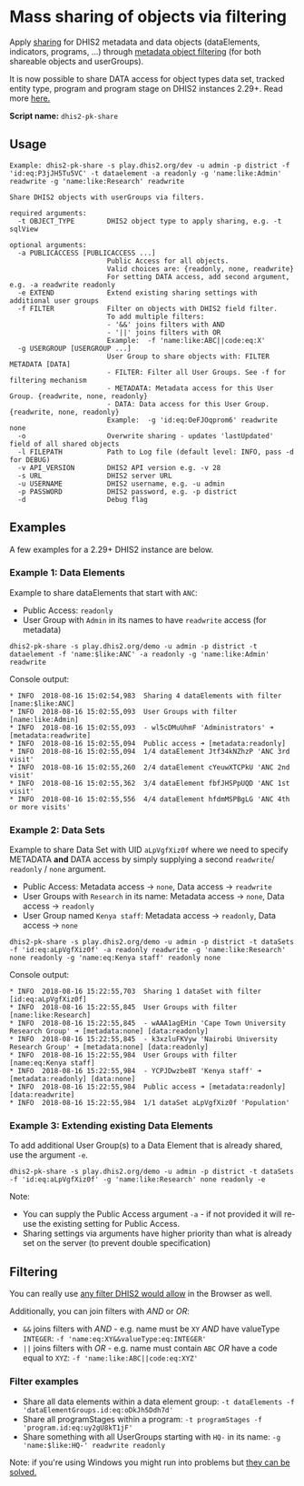 # Mass sharing of objects via filtering

Apply [sharing](https://docs.dhis2.org/master/en/user/html/sharing.html)
for DHIS2 metadata and data objects (dataElements, indicators, programs, ...) through 
[metadata object filtering](https://docs.dhis2.org/master/en/developer/html/dhis2_developer_manual_full.html#webapi_metadata_object_filter)
(for both shareable objects and userGroups).

It is now possible to share DATA access for object types data set,
tracked entity type, program and program stage on DHIS2 instances 2.29+. Read more
[here.](https://docs.dhis2.org/2.29/en/user/html/sharing.html)

**Script name:** `dhis2-pk-share`

## Usage

```
Example: dhis2-pk-share -s play.dhis2.org/dev -u admin -p district -f 'id:eq:P3jJH5Tu5VC' -t dataelement -a readonly -g 'name:like:Admin' readwrite -g 'name:like:Research' readwrite

Share DHIS2 objects with userGroups via filters.

required arguments:
  -t OBJECT_TYPE        DHIS2 object type to apply sharing, e.g. -t sqlView

optional arguments:
  -a PUBLICACCESS [PUBLICACCESS ...]
                        Public Access for all objects. 
                        Valid choices are: {readonly, none, readwrite}
                        For setting DATA access, add second argument, e.g. -a readwrite readonly
  -e EXTEND             Extend existing sharing settings with additional user groups
  -f FILTER             Filter on objects with DHIS2 field filter.
                        To add multiple filters:
                        - '&&' joins filters with AND
                        - '||' joins filters with OR
                        Example:  -f 'name:like:ABC||code:eq:X'
  -g USERGROUP [USERGROUP ...]
                        User Group to share objects with: FILTER METADATA [DATA]
                        - FILTER: Filter all User Groups. See -f for filtering mechanism
                        - METADATA: Metadata access for this User Group. {readwrite, none, readonly}
                        - DATA: Data access for this User Group. {readwrite, none, readonly}
                        Example:  -g 'id:eq:OeFJOqprom6' readwrite none
  -o                    Overwrite sharing - updates 'lastUpdated' field of all shared objects
  -l FILEPATH           Path to Log file (default level: INFO, pass -d for DEBUG)
  -v API_VERSION        DHIS2 API version e.g. -v 28
  -s URL                DHIS2 server URL
  -u USERNAME           DHIS2 username, e.g. -u admin
  -p PASSWORD           DHIS2 password, e.g. -p district
  -d                    Debug flag

```

## Examples

A few examples for a 2.29+ DHIS2 instance are below.

### Example 1: Data Elements

Example to share dataElements that start with `ANC`:

* Public Access: `readonly`
* User Group with `Admin` in its names to have `readwrite` access (for metadata)

`
dhis2-pk-share -s play.dhis2.org/demo -u admin -p district -t dataelement -f 'name:$like:ANC' -a readonly -g 'name:like:Admin' readwrite 
`

Console output:

```
* INFO  2018-08-16 15:02:54,983  Sharing 4 dataElements with filter [name:$like:ANC]
* INFO  2018-08-16 15:02:55,093  User Groups with filter [name:like:Admin]
* INFO  2018-08-16 15:02:55,093  - wl5cDMuUhmF 'Administrators' ➜ [metadata:readwrite]
* INFO  2018-08-16 15:02:55,094  Public access ➜ [metadata:readonly]
* INFO  2018-08-16 15:02:55,094  1/4 dataElement Jtf34kNZhzP 'ANC 3rd visit'
* INFO  2018-08-16 15:02:55,260  2/4 dataElement cYeuwXTCPkU 'ANC 2nd visit'
* INFO  2018-08-16 15:02:55,362  3/4 dataElement fbfJHSPpUQD 'ANC 1st visit'
* INFO  2018-08-16 15:02:55,556  4/4 dataElement hfdmMSPBgLG 'ANC 4th or more visits'
```

### Example 2: Data Sets

Example to share Data Set with UID `aLpVgfXiz0f` where we need to specify METADATA **and** DATA access 
by simply supplying a second `readwrite`/ `readonly` / `none` argument.

* Public Access: Metadata access -> `none`, Data access -> `readwrite`
* User Groups with `Research` in its name: Metadata access -> `none`, Data access -> `readonly`
* User Group named `Kenya staff`: Metadata access -> `readonly`, Data access -> `none`


`
dhis2-pk-share -s play.dhis2.org/demo -u admin -p district -t dataSets -f 'id:eq:aLpVgfXiz0f' -a readonly readwrite -g 'name:like:Research' none readonly -g 'name:eq:Kenya staff' readonly none
`

Console output:

```
* INFO  2018-08-16 15:22:55,703  Sharing 1 dataSet with filter [id:eq:aLpVgfXiz0f]
* INFO  2018-08-16 15:22:55,845  User Groups with filter [name:like:Research]
* INFO  2018-08-16 15:22:55,845  - wAAA1agEHin 'Cape Town University Research Group' ➜ [metadata:none] [data:readonly]
* INFO  2018-08-16 15:22:55,845  - k3xzluFKVyw 'Nairobi University Research Group' ➜ [metadata:none] [data:readonly]
* INFO  2018-08-16 15:22:55,984  User Groups with filter [name:eq:Kenya staff]
* INFO  2018-08-16 15:22:55,984  - YCPJDwzbe8T 'Kenya staff' ➜ [metadata:readonly] [data:none]
* INFO  2018-08-16 15:22:55,984  Public access ➜ [metadata:readonly] [data:readwrite]
* INFO  2018-08-16 15:22:55,984  1/1 dataSet aLpVgfXiz0f 'Population'
```

### Example 3: Extending existing Data Elements

To add additional User Group(s) to a Data Element that is already shared, use the argument `-e`.

`
dhis2-pk-share -s play.dhis2.org/demo -u admin -p district -t dataSets -f 'id:eq:aLpVgfXiz0f' -g 'name:like:Research' none readonly -e
`

Note: 
* You can supply the Public Access argument `-a` - if not provided it will re-use the existing setting for Public Access.
* Sharing settings via arguments have higher priority than what is already set on the server (to prevent double specification)

## Filtering

You can really use [any filter DHIS2 would allow]((https://docs.dhis2.org/master/en/developer/html/dhis2_developer_manual_full.html#webapi_metadata_object_filter)) in the Browser as well.

Additionally, you can join filters with *AND* or *OR*:
* `&&` joins filters with *AND* - e.g. name must be `XY` *AND* have valueType `INTEGER`: `-f 'name:eq:XY&&valueType:eq:INTEGER'`
* `||` joins filters with *OR* - e.g. name must contain `ABC` *OR* have a code equal to `XYZ`: `-f 'name:like:ABC||code:eq:XYZ'`

### Filter examples

* Share all data elements within a data element group: `-t dataElements -f 'dataElementGroups.id:eq:oDkJh5Ddh7d'`
* Share all programStages within a program: `-t programStages -f 'program.id:eq:uy2gU8kT1jF'`
* Share something with all UserGroups starting with `HQ-` in its name: `-g 'name:$like:HQ-' readwrite readonly`

Note: if you're using Windows you might run into problems but [they can be solved.](https://github.com/davidhuser/dhis2-pk/blob/master/docs/installation.md#windows)

